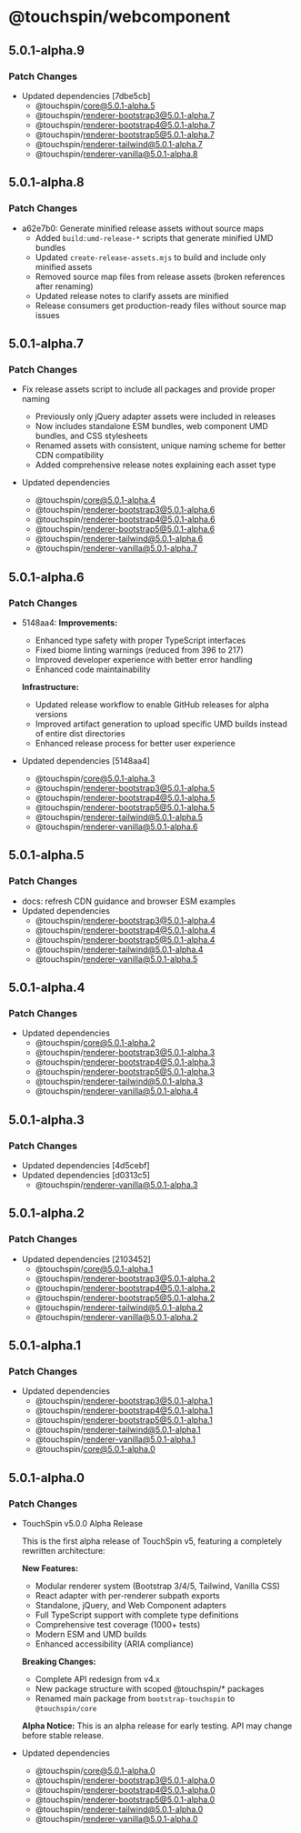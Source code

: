 # @touchspin/webcomponent

## 5.0.1-alpha.9

### Patch Changes

- Updated dependencies [7dbe5cb]
  - @touchspin/core@5.0.1-alpha.5
  - @touchspin/renderer-bootstrap3@5.0.1-alpha.7
  - @touchspin/renderer-bootstrap4@5.0.1-alpha.7
  - @touchspin/renderer-bootstrap5@5.0.1-alpha.7
  - @touchspin/renderer-tailwind@5.0.1-alpha.7
  - @touchspin/renderer-vanilla@5.0.1-alpha.8

## 5.0.1-alpha.8

### Patch Changes

- a62e7b0: Generate minified release assets without source maps
  - Added `build:umd-release-*` scripts that generate minified UMD bundles
  - Updated `create-release-assets.mjs` to build and include only minified assets
  - Removed source map files from release assets (broken references after renaming)
  - Updated release notes to clarify assets are minified
  - Release consumers get production-ready files without source map issues

## 5.0.1-alpha.7

### Patch Changes

- Fix release assets script to include all packages and provide proper naming
  - Previously only jQuery adapter assets were included in releases
  - Now includes standalone ESM bundles, web component UMD bundles, and CSS stylesheets
  - Renamed assets with consistent, unique naming scheme for better CDN compatibility
  - Added comprehensive release notes explaining each asset type

- Updated dependencies
  - @touchspin/core@5.0.1-alpha.4
  - @touchspin/renderer-bootstrap3@5.0.1-alpha.6
  - @touchspin/renderer-bootstrap4@5.0.1-alpha.6
  - @touchspin/renderer-bootstrap5@5.0.1-alpha.6
  - @touchspin/renderer-tailwind@5.0.1-alpha.6
  - @touchspin/renderer-vanilla@5.0.1-alpha.7

## 5.0.1-alpha.6

### Patch Changes

- 5148aa4: **Improvements:**
  - Enhanced type safety with proper TypeScript interfaces
  - Fixed biome linting warnings (reduced from 396 to 217)
  - Improved developer experience with better error handling
  - Enhanced code maintainability

  **Infrastructure:**
  - Updated release workflow to enable GitHub releases for alpha versions
  - Improved artifact generation to upload specific UMD builds instead of entire dist directories
  - Enhanced release process for better user experience

- Updated dependencies [5148aa4]
  - @touchspin/core@5.0.1-alpha.3
  - @touchspin/renderer-bootstrap3@5.0.1-alpha.5
  - @touchspin/renderer-bootstrap4@5.0.1-alpha.5
  - @touchspin/renderer-bootstrap5@5.0.1-alpha.5
  - @touchspin/renderer-tailwind@5.0.1-alpha.5
  - @touchspin/renderer-vanilla@5.0.1-alpha.6

## 5.0.1-alpha.5

### Patch Changes

- docs: refresh CDN guidance and browser ESM examples
- Updated dependencies
  - @touchspin/renderer-bootstrap3@5.0.1-alpha.4
  - @touchspin/renderer-bootstrap4@5.0.1-alpha.4
  - @touchspin/renderer-bootstrap5@5.0.1-alpha.4
  - @touchspin/renderer-tailwind@5.0.1-alpha.4
  - @touchspin/renderer-vanilla@5.0.1-alpha.5

## 5.0.1-alpha.4

### Patch Changes

- Updated dependencies
  - @touchspin/core@5.0.1-alpha.2
  - @touchspin/renderer-bootstrap3@5.0.1-alpha.3
  - @touchspin/renderer-bootstrap4@5.0.1-alpha.3
  - @touchspin/renderer-bootstrap5@5.0.1-alpha.3
  - @touchspin/renderer-tailwind@5.0.1-alpha.3
  - @touchspin/renderer-vanilla@5.0.1-alpha.4

## 5.0.1-alpha.3

### Patch Changes

- Updated dependencies [4d5cebf]
- Updated dependencies [d0313c5]
  - @touchspin/renderer-vanilla@5.0.1-alpha.3

## 5.0.1-alpha.2

### Patch Changes

- Updated dependencies [2103452]
  - @touchspin/core@5.0.1-alpha.1
  - @touchspin/renderer-bootstrap3@5.0.1-alpha.2
  - @touchspin/renderer-bootstrap4@5.0.1-alpha.2
  - @touchspin/renderer-bootstrap5@5.0.1-alpha.2
  - @touchspin/renderer-tailwind@5.0.1-alpha.2
  - @touchspin/renderer-vanilla@5.0.1-alpha.2

## 5.0.1-alpha.1

### Patch Changes

- Updated dependencies
  - @touchspin/renderer-bootstrap3@5.0.1-alpha.1
  - @touchspin/renderer-bootstrap4@5.0.1-alpha.1
  - @touchspin/renderer-bootstrap5@5.0.1-alpha.1
  - @touchspin/renderer-tailwind@5.0.1-alpha.1
  - @touchspin/renderer-vanilla@5.0.1-alpha.1
  - @touchspin/core@5.0.1-alpha.0

## 5.0.1-alpha.0

### Patch Changes

- TouchSpin v5.0.0 Alpha Release

  This is the first alpha release of TouchSpin v5, featuring a completely rewritten architecture:

  **New Features:**
  - Modular renderer system (Bootstrap 3/4/5, Tailwind, Vanilla CSS)
  - React adapter with per-renderer subpath exports
  - Standalone, jQuery, and Web Component adapters
  - Full TypeScript support with complete type definitions
  - Comprehensive test coverage (1000+ tests)
  - Modern ESM and UMD builds
  - Enhanced accessibility (ARIA compliance)

  **Breaking Changes:**
  - Complete API redesign from v4.x
  - New package structure with scoped @touchspin/\* packages
  - Renamed main package from `bootstrap-touchspin` to `@touchspin/core`

  **Alpha Notice:**
  This is an alpha release for early testing. API may change before stable release.

- Updated dependencies
  - @touchspin/core@5.0.1-alpha.0
  - @touchspin/renderer-bootstrap3@5.0.1-alpha.0
  - @touchspin/renderer-bootstrap4@5.0.1-alpha.0
  - @touchspin/renderer-bootstrap5@5.0.1-alpha.0
  - @touchspin/renderer-tailwind@5.0.1-alpha.0
  - @touchspin/renderer-vanilla@5.0.1-alpha.0
